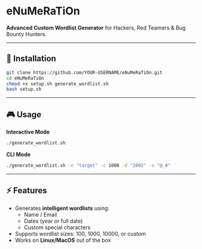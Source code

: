 # eNuMeRaTiOn
**Advanced Custom Wordlist Generator** for Hackers, Red Teamers & Bug Bounty Hunters.

---

## 🚀 Installation
```bash
git clone https://github.com/YOUR-USERNAME/eNuMeRaTiOn.git
cd eNuMeRaTiOn
chmod +x setup.sh generate_wordlist.sh
bash setup.sh
```

---

## 🎮 Usage
**Interactive Mode**
```bash
./generate_wordlist.sh
```

**CLI Mode**
```bash
./generate_wordlist.sh -n "target" -c 1000 -d "2002" -s "@_#"
```

---

## ⚡ Features
- Generates **intelligent wordlists** using:
  - Name / Email
  - Dates (year or full date)
  - Custom special characters
- Supports wordlist sizes: 100, 1000, 10000, or custom  
- Works on **Linux/MacOS** out of the box

